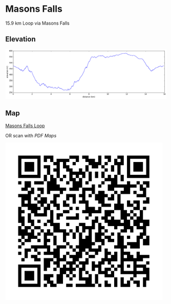 # Masons Falls

15.9 km Loop via Masons Falls

## Elevation

![Elevation](MasonsFallsCircuit-KinglakeNP_elev.png)

## Map

[Masons Falls Loop](MasonsFallsCircuit-KinglakeNP.pdf)

OR scan with *PDF Maps*

![QRCode](MasonsFallsCircuit-KinglakeNP-qr.png)
